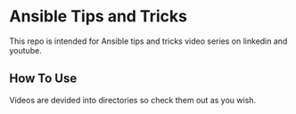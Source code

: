 # Ansible Tips and Tricks
This repo is intended for Ansible tips and tricks video series on linkedin and youtube.

## How To Use
Videos are devided into directories so check them out as you wish.